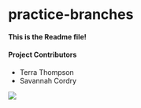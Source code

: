 # practice-branches


#### This is the Readme file! ####



#### Project Contributors ####

* Terra Thompson
* Savannah Cordry


![](https://i.redd.it/01flvd0d5s941.gif)